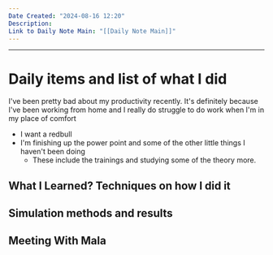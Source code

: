 ```yaml
---
Date Created: "2024-08-16 12:20"
Description: 
Link to Daily Note Main: "[[Daily Note Main]]"
---
```

---
# Daily items and list of what I did

I've been pretty bad about my productivity recently. It's definitely because I've been working from home and I really do struggle to do work when I'm in my place of comfort
- I want a redbull
- I'm finishing up the power point and some of the other little things I haven't been doing 
	- These include the trainings and studying some of the theory more.

## What I Learned? Techniques on how I did it

 

## Simulation methods and results



## Meeting With Mala
